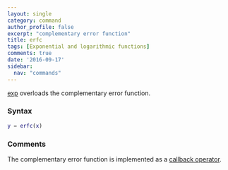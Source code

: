 ```yaml
---
layout: single
category: command
author_profile: false
excerpt: "complementary error function"
title: erfc
tags: [Exponential and logarithmic functions]
comments: true
date: '2016-09-17'
sidebar:
  nav: "commands"
---
```


[exp](/command/exp) overloads the complementary error function.

### Syntax

````matlab
y = erfc(x)
````

### Comments

The complementary error function is implemented as a  [callback operator](/tutorial/nonlinearoperatorscallback).
